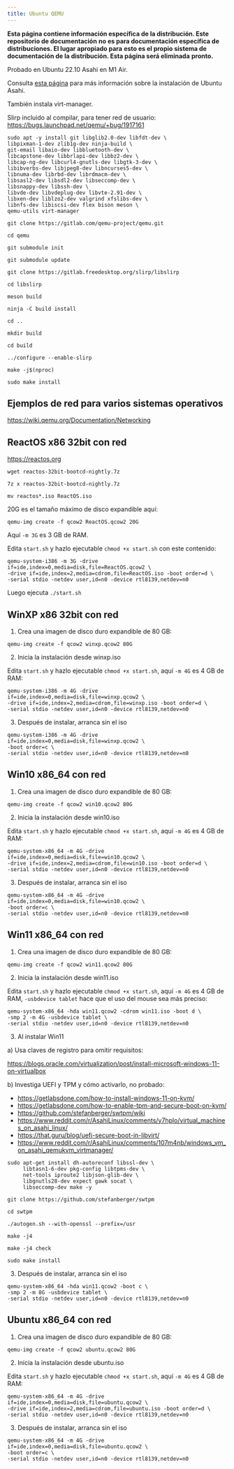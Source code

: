 ```yaml
---
title: Ubuntu QEMU
---
```


**Esta página contiene información específica de la distribución. Este repositorio de documentación**
**no es para documentación específica de distribuciones. El lugar apropiado para**
**esto es el propio sistema de documentación de la distribución. Esta página será eliminada**
**pronto.**

Probado en Ubuntu 22.10 Asahi en M1 Air.

Consulta [esta página](../alt-distros.md) para más información sobre la instalación de Ubuntu Asahi.

También instala virt-manager.

Slirp incluido al compilar, para tener red de usuario:
https://bugs.launchpad.net/qemu/+bug/1917161

```
sudo apt -y install git libglib2.0-dev libfdt-dev \
libpixman-1-dev zlib1g-dev ninja-build \
git-email libaio-dev libbluetooth-dev \
libcapstone-dev libbrlapi-dev libbz2-dev \
libcap-ng-dev libcurl4-gnutls-dev libgtk-3-dev \
libibverbs-dev libjpeg8-dev libncurses5-dev \
libnuma-dev librbd-dev librdmacm-dev \
libsasl2-dev libsdl2-dev libseccomp-dev \
libsnappy-dev libssh-dev \
libvde-dev libvdeplug-dev libvte-2.91-dev \
libxen-dev liblzo2-dev valgrind xfslibs-dev \
libnfs-dev libiscsi-dev flex bison meson \
qemu-utils virt-manager

git clone https://gitlab.com/qemu-project/qemu.git

cd qemu

git submodule init

git submodule update

git clone https://gitlab.freedesktop.org/slirp/libslirp

cd libslirp

meson build

ninja -C build install

cd ..

mkdir build

cd build

../configure --enable-slirp

make -j$(nproc)

sudo make install
```

## Ejemplos de red para varios sistemas operativos

https://wiki.qemu.org/Documentation/Networking

## ReactOS x86 32bit con red

https://reactos.org

```
wget reactos-32bit-bootcd-nightly.7z

7z x reactos-32bit-bootcd-nightly.7z

mv reactos*.iso ReactOS.iso
```
20G es el tamaño máximo de disco expandible aquí:
```
qemu-img create -f qcow2 ReactOS.qcow2 20G
```
Aquí `-m 3G` es 3 GB de RAM.

Edita `start.sh` y hazlo ejecutable `chmod +x start.sh` con este contenido:
```
qemu-system-i386 -m 3G -drive if=ide,index=0,media=disk,file=ReactOS.qcow2 \
-drive if=ide,index=2,media=cdrom,file=ReactOS.iso -boot order=d \
-serial stdio -netdev user,id=n0 -device rtl8139,netdev=n0
```
Luego ejecuta `./start.sh`

## WinXP x86 32bit con red

1) Crea una imagen de disco duro expandible de 80 GB:
```
qemu-img create -f qcow2 winxp.qcow2 80G
```
2) Inicia la instalación desde winxp.iso

Edita `start.sh` y hazlo ejecutable `chmod +x start.sh`, aquí `-m 4G` es 4 GB de RAM:
```
qemu-system-i386 -m 4G -drive if=ide,index=0,media=disk,file=winxp.qcow2 \
-drive if=ide,index=2,media=cdrom,file=winxp.iso -boot order=d \
-serial stdio -netdev user,id=n0 -device rtl8139,netdev=n0
```
3) Después de instalar, arranca sin el iso
```
qemu-system-i386 -m 4G -drive if=ide,index=0,media=disk,file=winxp.qcow2 \
-boot order=c \
-serial stdio -netdev user,id=n0 -device rtl8139,netdev=n0
```

## Win10 x86_64 con red

1) Crea una imagen de disco duro expandible de 80 GB:
```
qemu-img create -f qcow2 win10.qcow2 80G
```
2) Inicia la instalación desde win10.iso

Edita `start.sh` y hazlo ejecutable `chmod +x start.sh`, aquí `-m 4G` es 4 GB de RAM:
```
qemu-system-x86_64 -m 4G -drive if=ide,index=0,media=disk,file=win10.qcow2 \
-drive if=ide,index=2,media=cdrom,file=win10.iso -boot order=d \
-serial stdio -netdev user,id=n0 -device rtl8139,netdev=n0
```
3) Después de instalar, arranca sin el iso
```
qemu-system-x86_64 -m 4G -drive if=ide,index=0,media=disk,file=win10.qcow2 \
-boot order=c \
-serial stdio -netdev user,id=n0 -device rtl8139,netdev=n0
```

## Win11 x86_64 con red

1) Crea una imagen de disco duro expandible de 80 GB:
```
qemu-img create -f qcow2 win11.qcow2 80G
```
2) Inicia la instalación desde win11.iso

Edita `start.sh` y hazlo ejecutable `chmod +x start.sh`, aquí `-m 4G` es 4 GB de RAM, `-usbdevice tablet` hace que el uso del mouse sea más preciso:
```
qemu-system-x86_64 -hda win11.qcow2 -cdrom win11.iso -boot d \
-smp 2 -m 4G -usbdevice tablet \
-serial stdio -netdev user,id=n0 -device rtl8139,netdev=n0
```

3) Al instalar Win11

a) Usa claves de registro para omitir requisitos:

https://blogs.oracle.com/virtualization/post/install-microsoft-windows-11-on-virtualbox

b) Investiga UEFI y TPM y cómo activarlo, no probado:

- <https://getlabsdone.com/how-to-install-windows-11-on-kvm/>
- <https://getlabsdone.com/how-to-enable-tpm-and-secure-boot-on-kvm/>
- <https://github.com/stefanberger/swtpm/wiki>
- <https://www.reddit.com/r/AsahiLinux/comments/y7hplo/virtual_machines_on_asahi_linux/>
- <https://that.guru/blog/uefi-secure-boot-in-libvirt/>
- <https://www.reddit.com/r/AsahiLinux/comments/107m4nb/windows_vm_on_asahi_qemukvm_virtmanager/>

```
sudo apt-get install dh-autoreconf libssl-dev \
     libtasn1-6-dev pkg-config libtpms-dev \
     net-tools iproute2 libjson-glib-dev \
     libgnutls28-dev expect gawk socat \
     libseccomp-dev make -y

git clone https://github.com/stefanberger/swtpm

cd swtpm

./autogen.sh --with-openssl --prefix=/usr

make -j4

make -j4 check

sudo make install
```

3) Después de instalar, arranca sin el iso
```
qemu-system-x86_64 -hda win11.qcow2 -boot c \
-smp 2 -m 8G -usbdevice tablet \
-serial stdio -netdev user,id=n0 -device rtl8139,netdev=n0
```

## Ubuntu x86_64 con red

1) Crea una imagen de disco duro expandible de 80 GB:
```
qemu-img create -f qcow2 ubuntu.qcow2 80G
```
2) Inicia la instalación desde ubuntu.iso

Edita `start.sh` y hazlo ejecutable `chmod +x start.sh`, aquí `-m 4G` es 4 GB de RAM:
```
qemu-system-x86_64 -m 4G -drive if=ide,index=0,media=disk,file=ubuntu.qcow2 \
-drive if=ide,index=2,media=cdrom,file=ubuntu.iso -boot order=d \
-serial stdio -netdev user,id=n0 -device rtl8139,netdev=n0
```
3) Después de instalar, arranca sin el iso
```
qemu-system-x86_64 -m 4G -drive if=ide,index=0,media=disk,file=ubuntu.qcow2 \
-boot order=c \
-serial stdio -netdev user,id=n0 -device rtl8139,netdev=n0
```

